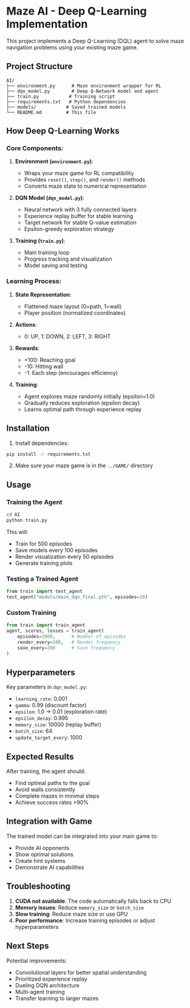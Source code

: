 # Maze AI - Deep Q-Learning Implementation

This project implements a Deep Q-Learning (DQL) agent to solve maze navigation problems using your existing maze game.

## Project Structure

```
AI/
├── environment.py      # Maze environment wrapper for RL
├── dqn_model.py        # Deep Q-Network model and agent
├── train.py           # Training script
├── requirements.txt   # Python dependencies
├── models/           # Saved trained models
└── README.md         # This file
```

## How Deep Q-Learning Works

### Core Components:

1. **Environment (`environment.py`)**:
   - Wraps your maze game for RL compatibility
   - Provides `reset()`, `step()`, and `render()` methods
   - Converts maze state to numerical representation

2. **DQN Model (`dqn_model.py`)**:
   - Neural network with 3 fully connected layers
   - Experience replay buffer for stable learning
   - Target network for stable Q-value estimation
   - Epsilon-greedy exploration strategy

3. **Training (`train.py`)**:
   - Main training loop
   - Progress tracking and visualization
   - Model saving and testing

### Learning Process:

1. **State Representation**: 
   - Flattened maze layout (0=path, 1=wall)
   - Player position (normalized coordinates)

2. **Actions**: 
   - 0: UP, 1: DOWN, 2: LEFT, 3: RIGHT

3. **Rewards**:
   - +100: Reaching goal
   - -10: Hitting wall
   - -1: Each step (encourages efficiency)

4. **Training**:
   - Agent explores maze randomly initially (epsilon=1.0)
   - Gradually reduces exploration (epsilon decay)
   - Learns optimal path through experience replay

## Installation

1. Install dependencies:
```bash
pip install -r requirements.txt
```

2. Make sure your maze game is in the `../GAME/` directory

## Usage

### Training the Agent

```bash
cd AI
python train.py
```

This will:
- Train for 500 episodes
- Save models every 100 episodes
- Render visualization every 50 episodes
- Generate training plots

### Testing a Trained Agent

```python
from train import test_agent
test_agent("models/maze_dqn_final.pth", episodes=10)
```

### Custom Training

```python
from train import train_agent
agent, scores, losses = train_agent(
    episodes=1000,      # Number of episodes
    render_every=100,   # Render frequency
    save_every=200      # Save frequency
)
```

## Hyperparameters

Key parameters in `dqn_model.py`:

- `learning_rate`: 0.001
- `gamma`: 0.99 (discount factor)
- `epsilon`: 1.0 → 0.01 (exploration rate)
- `epsilon_decay`: 0.995
- `memory_size`: 10000 (replay buffer)
- `batch_size`: 64
- `update_target_every`: 1000

## Expected Results

After training, the agent should:
- Find optimal paths to the goal
- Avoid walls consistently
- Complete mazes in minimal steps
- Achieve success rates >90%

## Integration with Game

The trained model can be integrated into your main game to:
- Provide AI opponents
- Show optimal solutions
- Create hint systems
- Demonstrate AI capabilities

## Troubleshooting

1. **CUDA not available**: The code automatically falls back to CPU
2. **Memory issues**: Reduce `memory_size` or `batch_size`
3. **Slow training**: Reduce maze size or use GPU
4. **Poor performance**: Increase training episodes or adjust hyperparameters

## Next Steps

Potential improvements:
- Convolutional layers for better spatial understanding
- Prioritized experience replay
- Dueling DQN architecture
- Multi-agent training
- Transfer learning to larger mazes 